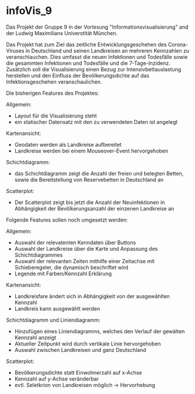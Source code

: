 # infoVis_9
Das Projekt der Gruppe 9 in der Vorlesung "Informationsvisualisierung" and der Ludwig Maximilians Universtität München.

Das Projekt hat zum Ziel das zeitliche Entwicklungsgeschehen des Corona-Viruses in Deutschland und seinen Landkreisen an mehreren Kennzahlen zu veranschlauchen. Dies umfasst die neuen Infektionen und Todesfälle sowie die gesammten Infektionen und Todesfälle und die 7-Tage-Inzidenz.
Zusätzlich soll die Visualisierung einen Bezug zur Intensivbettauslastung herstellen und den Einfluss der Bevölkerungsdichte auf das Infektionsgeschehen veranschaulichen. 


Die bisherigen Features des Projektes:

Allgemein: 
- Layout für die Visualisierung steht
- ein statischer Datensatz mit den zu verwendeten Daten ist angelegt

Kartenansicht:
- Geodaten werden als Landkreise aufbereitet
- Landkreise werden bei einem Mouseover-Event hervorgehoben

Schichtdiagramm:
- das Schichtdiagramm zeigt die Anzahl der freien und belegten Betten, sowie die Bereitstellung von Reservebetten in Deutschland an

Scatterplot:
- Der Scatterplot zeigt bis jetzt die Anzahl der Neuinfektionen in Abhängigkeit der Bevölkerungsanzahl der einzenen Landkreise an


Folgende Features sollen noch umgesetzt werden: 

Allgemein:
- Auswahl der relevatenten Kenndaten über Buttons
- Auswahl der Landkreise über die Karte und Anpassung des Schichtdiagrammes
- Auswahl der relevanten Zeiten mithilfe einer Zeitachse mit Schieberegeler, die dynamisch beschriftet wird
- Legende mit Farben/Kennzahl Erklärung

Kartenansicht:
- Landkreisfare ändert sich in Abhängigkeit von der ausgewählten Kennzahl
- Landkreis kann ausgewählt werden

Schichtdiagramm und Liniendiagramm:
- Hinzufügen eines Liniendiagramms, welches den Verlauf der gewälten Kennzahl anzeigt
- Aktueller Zeitpunkt wird durch vertikale Linie hervorgehoben
- Auswahl zwischen Landkreisen und ganz Deutschland

Scatterplot:
- Bevölkerungsdichte statt Einwohnerzahl auf x-Achse
- Kennzahl auf y-Achse veränderbar
- evtl. Seletkrion von Landkreisen möglich -> Hervorhebung
